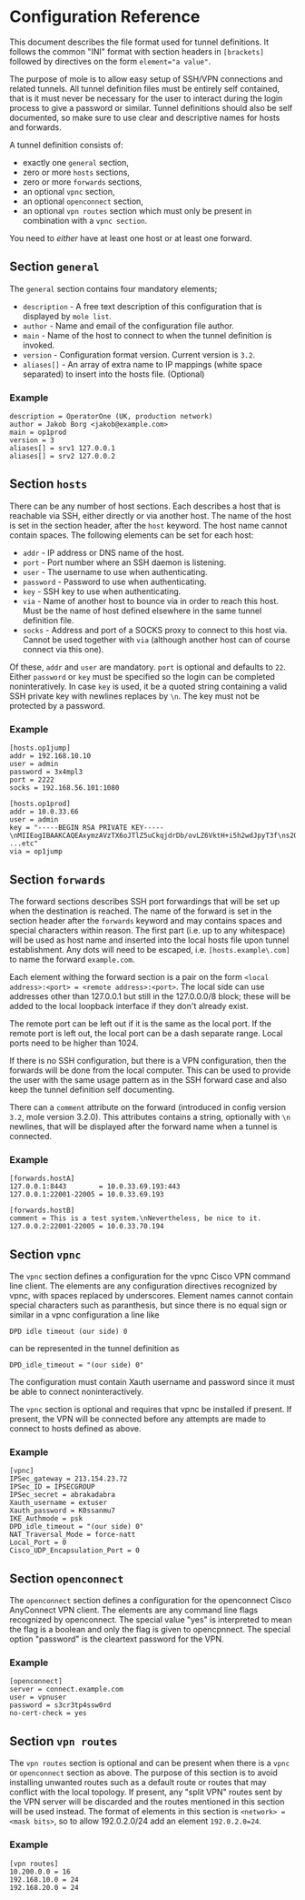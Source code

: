 Configuration Reference
=======================

This document describes the file format used for tunnel definitions. It follows
the common "INI" format with section headers in `[brackets]` followed by
directives on the form `element="a value"`.

The purpose of mole is to allow easy setup of SSH/VPN connections and related
tunnels. All tunnel definition files must be entirely self contained, that is
it must never be necessary for the user to interact during the login process to
give a password or similar. Tunnel definitions should also be self documented,
so make sure to use clear and descriptive names for hosts and forwards.

A tunnel definition consists of:

  - exactly one `general` section,
  - zero or more `hosts` sections,
  - zero or more `forwards` sections,
  - an optional `vpnc` section,
  - an optional `openconnect` section,
  - an optional `vpn routes` section which must only be present in combination
    with a `vpnc section`.

You need to *either* have at least one host or at least one forward.

Section `general`
------------------

The `general` section contains four mandatory elements;

  - `description` - A free text description of this configuration that is
    displayed by `mole list`.
  - `author` - Name and email of the configuration file author.
  - `main` - Name of the host to connect to when the tunnel definition is
    invoked.
  - `version` - Configuration format version. Current version is `3.2`.
  - `aliases[]` - An array of extra name to IP mappings (white space separated)
    to insert into the hosts file. (Optional)

### Example

    description = OperatorOne (UK, production network)
    author = Jakob Borg <jakob@example.com>
    main = op1prod
    version = 3
    aliases[] = srv1 127.0.0.1
    aliases[] = srv2 127.0.0.2

Section `hosts`
---------------

There can be any number of host sections. Each describes a host that is
reachable via SSH, either directly or via another host. The name of the host is
set in the section header, after the `host` keyword. The host name cannot
contain spaces. The following elements can be set for each host:

  - `addr` - IP address or DNS name of the host.
  - `port` - Port number where an SSH daemon is listening.
  - `user` - The username to use when authenticating.
  - `password` - Password to use when authenticating.
  - `key` - SSH key to use when authenticating.
  - `via` - Name of another host to bounce via in order to reach this host.
    Must be the name of host defined elsewhere in the same tunnel definition
    file.
  - `socks` - Address and port of a SOCKS proxy to connect to this host
    via. Cannot be used together with `via` (although another host can
    of course connect via this one).

Of these, `addr` and `user` are mandatory. `port` is optional and
defaults to `22`. Either `password` or `key` must be specified so the
login can be completed noninteratively. In case `key` is used, it be a
quoted string containing a valid SSH private key with newlines replaces
by `\n`. The key must not be protected by a password.

### Example

    [hosts.op1jump]
    addr = 192.168.10.10
    user = admin
    password = 3x4mpl3
    port = 2222
    socks = 192.168.56.101:1080

    [hosts.op1prod]
    addr = 10.0.33.66
    user = admin
    key = "-----BEGIN RSA PRIVATE KEY-----\nMIIEogIBAAKCAQEAxymzAVzTX6oJTlZ5uCkqjdrDb/ovLZ6VktH+i5h2wdJpyT3f\ns2Q23e ...etc"
    via = op1jump

Section `forwards`
-----------------

The forward sections describes SSH port forwardings that will be set up
when the destination is reached. The name of the forward is set in the
section header after the `forwards` keyword and may contains spaces and
special characters within reason. The first part (i.e. up to any
whitespace) will be used as host name and inserted into the local hosts
file upon tunnel establishment. Any dots will need to be escaped, i.e.
`[hosts.example\.com]` to name the forward `example.com`.

Each element withing the forward section is a pair on the form
`<local address>:<port> = <remote address>:<port>`. The local side can use
addresses other than 127.0.0.1 but still in the 127.0.0.0/8 block; these
will be added to the local loopback interface if they don't already
exist.

The remote port can be left out if it is the same as the local port. If
the remote port is left out, the local port can be a dash separate
range. Local ports need to be higher than 1024.

If there is no SSH configuration, but there is a VPN configuration, then
the forwards will be done from the local computer.  This can be used to
provide the user with the same usage pattern as in the SSH forward case
and also keep the tunnel definition self documenting.

There can a `comment` attribute on the forward (introduced in config version
`3.2`, mole version 3.2.0). This attributes contains a string, optionally
with `\n` newlines, that will be displayed after the forward name when a
tunnel is connected.

### Example

    [forwards.hostA]
    127.0.0.1:8443        = 10.0.33.69.193:443
    127.0.0.1:22001-22005 = 10.0.33.69.193

    [forwards.hostB]
    comment = This is a test system.\nNevertheless, be nice to it.
    127.0.0.2:22001-22005 = 10.0.33.70.194


Section `vpnc`
--------------

The `vpnc` section defines a configuration for the vpnc Cisco VPN command line
client. The elements are any configuration directives recognized by vpnc, with
spaces replaced by underscores. Element names cannot contain special characters
such as paranthesis, but since there is no equal sign or similar in a vpnc
configuration a line like

    DPD idle timeout (our side) 0

can be represented in the tunnel definition as

    DPD_idle_timeout = "(our side) 0"

The configuration must contain Xauth username and password since it must be
able to connect noninteractively.

The `vpnc` section is optional and requires that vpnc be installed if present.
If present, the VPN will be connected before any attempts are made to connect
to hosts defined as above.

### Example

    [vpnc]
    IPSec_gateway = 213.154.23.72
    IPSec_ID = IPSECGROUP
    IPSec_secret = abrakadabra
    Xauth_username = extuser
    Xauth_password = K0ssanmu7
    IKE_Authmode = psk
    DPD_idle_timeout = "(our side) 0"
    NAT_Traversal_Mode = force-natt
    Local_Port = 0
    Cisco_UDP_Encapsulation_Port = 0

Section `openconnect`
---------------------

The `openconnect` section defines a configuration for the openconnect Cisco
AnyConnect VPN client. The elements are any command line flags recognized by
openconnect. The special value "yes" is interpreted to mean the flag is a
boolean and only the flag is given to opencpnnect. The special option
"password" is the cleartext password for the VPN.

### Example

    [openconnect]
    server = connect.example.com
    user = vpnuser
    password = s3cr3tp4ssw0rd
    no-cert-check = yes

Section `vpn routes`
--------------------

The `vpn routes` section is optional and can be present when there is a `vpnc`
or `openconnect` section as above. The purpose of this section is to avoid
installing unwanted routes such as a default route or routes that may conflict
with the local topology. If present, any "split VPN" routes sent by the VPN
server will be discarded and the routes mentioned in this section will be used
instead. The format of elements in this section is `<network> = <mask bits>`,
so to allow 192.0.2.0/24 add an element `192.0.2.0=24`.

### Example

    [vpn routes]
    10.200.0.0 = 16
    192.168.10.0 = 24
    192.168.20.0 = 24
